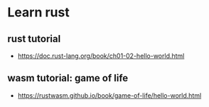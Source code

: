 # Learn rust

## rust tutorial

-  https://doc.rust-lang.org/book/ch01-02-hello-world.html

## wasm tutorial: game of life

- https://rustwasm.github.io/book/game-of-life/hello-world.html
